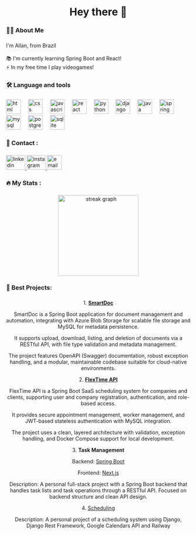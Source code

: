 <h1 align="center">Hey there 👋</h1>

###

<h3 align="left">👨‍💻 About Me</h3>

###

<p align="left">I'm Allan, from Brazil<br><br>📚 I'm currently learning Spring Boot and React!<br>⚡ In my free time I play videogames!</p>

###

<h3 align="left">🛠 Language and tools</h3>

###

<div align="left">
  <img src="https://cdn.jsdelivr.net/gh/devicons/devicon/icons/html5/html5-original.svg" height="40" alt="html logo" />
  <img width="12" />
  <img src="https://cdn.jsdelivr.net/gh/devicons/devicon/icons/css3/css3-original.svg" height="40" alt="css logo" />
  <img width="12" />
  <img src="https://cdn.jsdelivr.net/gh/devicons/devicon/icons/javascript/javascript-original.svg" height="40" alt="javascript logo" />
  <img width="12" />
  <img src="https://cdn.jsdelivr.net/gh/devicons/devicon/icons/react/react-original.svg" height="40" alt="react logo" />
  <img width="12" />
  <img src="https://cdn.jsdelivr.net/gh/devicons/devicon/icons/python/python-original.svg" height="40" alt="python logo" />
  <img width="12" />
  <img src="https://cdn.jsdelivr.net/gh/devicons/devicon/icons/django/django-plain.svg" height="40" alt="django logo" />
  <img width="12" />
  <img src="https://cdn.jsdelivr.net/gh/devicons/devicon/icons/java/java-original.svg" height="40" alt="java logo" />
  <img width="12" />
  <img src="https://cdn.jsdelivr.net/gh/devicons/devicon/icons/spring/spring-original.svg" height="40" alt="spring logo" />
  <img width="12" />
  <img src="https://cdn.jsdelivr.net/gh/devicons/devicon/icons/mysql/mysql-original.svg" height="40" alt="mysql logo" />
  <img width="12" />
  <img src="https://cdn.jsdelivr.net/gh/devicons/devicon/icons/postgresql/postgresql-original.svg" height="40" alt="postgresql logo" />
  <img width="12" />
  <img src="https://cdn.jsdelivr.net/gh/devicons/devicon/icons/sqlite/sqlite-original.svg" height="40" alt="sqlite logo" />
  <img width="12" />
</div>


###

<h3 align="left">💬 Contact :</h3>

###

<div align="left">
  <a href="https://www.linkedin.com/in/allan-matias-9a7042269/" target="_blank">
    <img src="https://raw.githubusercontent.com/maurodesouza/profile-readme-generator/master/src/assets/icons/social/linkedin/default.svg" width="52" height="40" alt="linkedin logo"  />
  </a>
  <a href="https://www.instagram.com/cmd.matiasz/" target="_blank">
    <img src="https://raw.githubusercontent.com/maurodesouza/profile-readme-generator/master/src/assets/icons/social/instagram/default.svg" width="52" height="40" alt="instagram logo"  />
  </a>
  <a href="mailto:allangiovannimatias@gmail.com" target="_blank">
    <img src="https://upload.wikimedia.org/wikipedia/commons/4/4e/Mail_%28iOS%29.svg" width="40" height="40" alt="email logo"  />
  </a>
</div>

###


<h3 align="left">🔥 My Stats :</h3>

###

<div align="center">
  <img src="https://streak-stats.demolab.com?user=Matiaszz&locale=en&mode=daily&theme=dark&hide_border=false&border_radius=5&order=3" height="220" alt="streak graph"  />
</div>

###

<h3 align="left">📓 Best Projects: </h3>

###

<div align="center">
  <p>1. <strong><a href='https://github.com/Matiaszz/smartdoc'>SmartDoc</a></strong></p>
    <p></p>
    <p>
    SmartDoc is a Spring Boot application for document management and automation, integrating with Azure Blob Storage for scalable file storage and MySQL for metadata persistence.
    </p>
    <p>
    It supports upload, download, listing, and deletion of documents via a RESTful API, with file type validation and metadata management.
    </p>
    <p>
    The project features OpenAPI (Swagger) documentation, robust exception handling, and a modular, maintainable codebase suitable for cloud-native environments.
    </p>
  <p>2. <strong><a href='https://github.com/Matiaszz/flextime-api'>FlexTime API</a></strong></p>
    <p></p>
    <p>FlexTime API is a Spring Boot SaaS scheduling system for companies and clients, supporting user and company registration, authentication, and role-based access.</p>
    <p>It provides secure appointment management, worker management, and JWT-based stateless authentication with MySQL integration.</p>
    <p>The project uses a clean, layered architecture with validation, exception handling, and Docker Compose support for local development.</p>
 
    
  
  <p>3. <strong>Task Management</strong></p>
    <p>Backend: <a href='https://github.com/Matiaszz/BackendSpringTaskManagement'>Spring Boot</a></p>
    <p>Frontend: <a href='https://github.com/Matiaszz/FrontendTaskManagementSpring'>Next.js</a></p>
    <p>
    Description: A personal full-stack project with a Spring Boot backend that handles task lists and task operations through a RESTful API. Focused on backend structure and clean API design.
  </p>
  
  <p>4. <a href="https://github.com/Matiaszz/Appointment-Scheduling-System">Scheduling</a></p>
  <p>Description: A personal project of a scheduling system using Django, Django Rest Framework, Google Calendars API and Railway</p>

  
</div>
